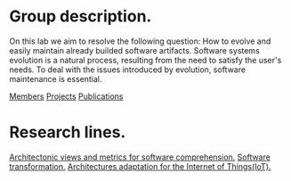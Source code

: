 # Group description.

On this lab we aim to resolve the following question: How to evolve and easily maintain already builded software artifacts. Software systems evolution is a natural process, resulting from the need to satisfy the user's needs. To deal with the issues introduced by evolution, software maintenance is essential.

<!-- En este laboratorio abordamos la pregunta: cómo hacer evolucionar y mantener fácilmente los artefactos de software que ya han sido construidos. La evolución de los sistemas de software es un proceso natural que resulta de la búsqueda de satisfacción de las necesidades de sus usuarios. Para reducir las complicaciones originadas por la evolución es vital hacer mantenimiento del software.-->

[Members](members.md)             [Projects](projects.md)       [Publications](publications.md)

# Research lines.

[Architectonic views and metrics for software comprehension.](architectonic.md)
[Software transformation.](software.md)
[Architectures adaptation for the Internet of Things(IoT).](iot.md)




<!-- ## Software Evolution Lab (SELF) webpage.

You can use the [editor on GitHub](https://github.com/SELF-Software-Evolution-Lab/SELF-Software-Evolution-Lab.github.io/edit/master/index.md) to maintain and preview the content for your website in Markdown files.

Whenever you commit to this repository, GitHub Pages will run [Jekyll](https://jekyllrb.com/) to rebuild the pages in your site, from the content in your Markdown files.

### Markdown

Markdown is a lightweight and easy-to-use syntax for styling your writing. It includes conventions for

```markdown
Syntax highlighted code block

# Header 1
## Header 2
### Header 3

- Bulleted
- List

1. Numbered
2. List

**Bold** and _Italic_ and `Code` text

[Link](url) and ![Image](src)
```

For more details see [GitHub Flavored Markdown](https://guides.github.com/features/mastering-markdown/).

### Jekyll Themes

Your Pages site will use the layout and styles from the Jekyll theme you have selected in your [repository settings](https://github.com/SELF-Software-Evolution-Lab/SELF-Software-Evolution-Lab.github.io/settings). The name of this theme is saved in the Jekyll `_config.yml` configuration file.

### Support or Contact

Having trouble with Pages? Check out our [documentation](https://help.github.com/categories/github-pages-basics/) or [contact support](https://github.com/contact) and we’ll help you sort it out. -->
